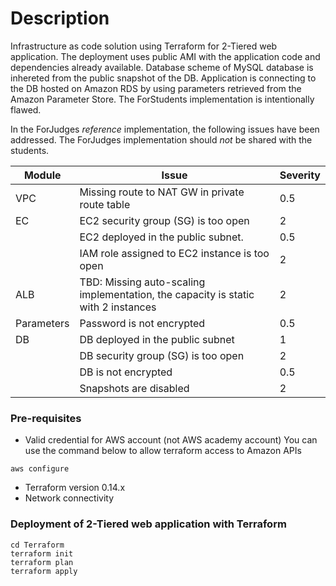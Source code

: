 ###

# Description

Infrastructure as code solution using Terraform for 2-Tiered web application.
The deployment uses public AMI with the application code and dependencies already available.
Database scheme of MySQL database is inhereted from the public snapshot of the DB.
Application is connecting to the DB hosted on Amazon RDS by using parameters retrieved from the Amazon Parameter Store.
The ForStudents implementation is intentionally flawed.

In the ForJudges _reference_ implementation, the following issues have been addressed.
The ForJudges implementation should _not_ be shared with the students.

| Module         | Issue                                                      | Severity |
|----------------|------------------------------------------------------------|----------|
| VPC            | Missing route to NAT GW in private route table             | 0.5 |
| EC             | EC2 security group (SG) is too open                         | 2 |
|                | EC2 deployed in the public subnet.                         | 0.5 |
|                | IAM role assigned to EC2 instance is too open               | 2 |
| ALB            | TBD: Missing auto-scaling implementation, the capacity is static with 2 instances | 2 |
| Parameters     | Password is not encrypted                                  | 0.5 |
| DB             | DB deployed in the public subnet                            | 1 |
|                | DB security group (SG) is too open                         | 2 |
|                | DB is not encrypted                                        | 0.5 |
|                | Snapshots are disabled                                     | 2 |

### Pre-requisites

- Valid credential for AWS account (not AWS academy account)
You can use the command below to allow terraform access to Amazon APIs  

```
aws configure
```

- Terraform version 0.14.x
- Network connectivity

### Deployment of  2-Tiered web application with Terraform

```
cd Terraform
terraform init
terraform plan
terraform apply 
```
